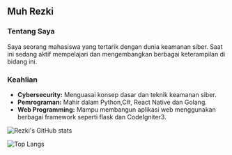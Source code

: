 ## Muh Rezki



### Tentang Saya
Saya seorang mahasiswa yang tertarik dengan dunia keamanan siber. Saat ini sedang aktif mempelajari dan mengembangkan berbagai keterampilan di bidang ini. 

### Keahlian
* **Cybersecurity:** Menguasai konsep dasar dan teknik keamanan siber.
* **Pemrograman:** Mahir dalam Python,C#, React Native dan Golang.
* **Web Programming:** Mampu membangun aplikasi web menggunakan berbagai framework seperti flask dan CodeIgniter3.

![Rezki's GitHub stats](https://github-readme-stats.vercel.app/api?username=Rezkiii&show_icons=true&theme=default) 

![Top Langs](https://github-readme-stats.vercel.app/api/top-langs/?username=Rezkiii&hide_progress=false)
